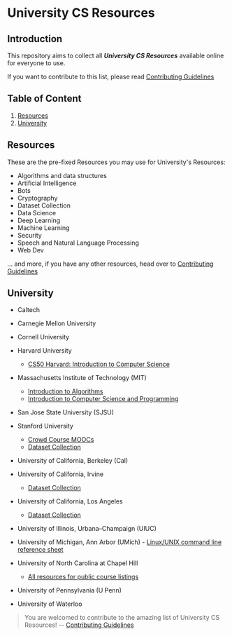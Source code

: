 # University CS Resources


## Introduction

This repository aims to collect all ___University CS Resources___ available online for everyone to use.

If you want to contribute to this list, please read [Contributing Guidelines](https://github.com/lovincyrus/university-cs-resources/blob/master/CONTRIBUTING.md)

## Table of Content

1. [Resources](#resources)
2. [University](#university)

## Resources

These are the pre-fixed Resources you may use for University's Resources:

+ Algorithms and data structures
+ Artificial Intelligence
+ Bots
+ Cryptography
+ Dataset Collection
+ Data Science
+ Deep Learning
+ Machine Learning
+ Security
+ Speech and Natural Language Processing
+ Web Dev

... and more, if you have any other resources, head over to [Contributing Guidelines](https://github.com/lovincyrus/university-cs-resources/blob/master/CONTRIBUTING.md)


## University

+ Caltech

+ Carnegie Mellon University

+ Cornell University

+ Harvard University
	- [CS50 Harvard: Introduction to Computer Science](https://cs50.harvard.edu/)

+ Massachusetts Institute of Technology (MIT)
	- [Introduction to Algorithms](http://ocw.mit.edu/courses/electrical-engineering-and-computer-science/6-006-introduction-to-algorithms-fall-2011/)
	- [Introduction to Computer Science and Programming](http://ocw.mit.edu/courses/electrical-engineering-and-computer-science/6-00sc-introduction-to-computer-science-and-programming-spring-2011/)

+ San Jose State University (SJSU)

+ Stanford University
	- [Crowd Course MOOCs](http://crowdcourse.stanford.edu/courses.html)
	- [Dataset Collection](https://snap.stanford.edu/data/)

+ University of California, Berkeley (Cal)

+ University of California, Irvine
	- [Dataset Collection](https://archive.ics.uci.edu/ml/)

+ University of California, Los Angeles
	- [Dataset Collection](http://www.stat.ucla.edu/projects/datasets/)

+ University of Illinois, Urbana–Champaign (UIUC)

+ University of Michigan, Ann Arbor (UMich)
        - [Linux/UNIX command line reference sheet](https://c4cs.github.io/reference)

+ University of North Carolina at Chapel Hill
	- [All resources for public course listings](http://cs.unc.edu/academics/home-page-links/)

+ University of Pennsylvania (U Penn)

+ University of Waterloo


> You are welcomed to contribute to the amazing list of University CS Resources! --  [Contributing Guidelines](https://github.com/lovincyrus/university-cs-resources/blob/master/CONTRIBUTING.md)
